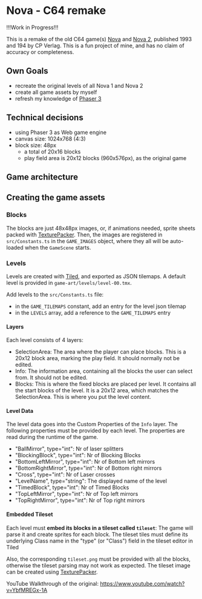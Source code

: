 # Nova - C64 remake

!!!Work in Progress!!!

This is a remake of the old C64 game(s) [Nova](https://www.lemon64.com/game/nova) and [Nova 2](https://www.lemon64.com/game/nova-2), published 1993 and 194 by CP Verlag. This is a
fun project of mine, and has no claim of accuracy or completeness.

## Own Goals

- recreate the original levels of all Nova 1 and Nova 2
- create all game assets by myself
- refresh my knowledge of [Phaser 3](https://phaser.io/)


## Technical decisions

- using Phaser 3 as Web game engine
- canvas size: 1024x768 (4:3)
- block size: 48px
	- a total of 20x16 blocks
	- play field area is 20x12 blocks (960x576px), as the original game

## Game architecture


## Creating the game assets

### Blocks

The blocks are just 48x48px images, or, if animations needed,
sprite sheets packed with [TexturePacker](https://www.codeandweb.com/texturepacker).
Then, the images are registered in `src/Constants.ts` in the `GAME_IMAGES` object, where they all will
be auto-loaded when the `GameScene` starts.

### Levels

Levels are created with [Tiled](https://www.mapeditor.org/), and exported as JSON tilemaps.
A default level is provided in `game-art/levels/level-00.tmx`.

Add levels to the `src/Constants.ts` file:

- in the `GAME_TILEMAPS` constant, add an entry for the level json tilemap
- in the `LEVELS` array, add a reference to the `GAME_TILEMAPS` entry

#### Layers

Each level consists of 4 layers:

- SelectionArea: The area where the player can place blocks. This is a 20x12 block area, marking the play field.
  It should normally not be edited.
- Info: The information area, containing all the blocks the user can select from. It should not be edited.
- Blocks: This is where the fixed blocks are placed per level. It contains all the start blocks of the level.
  It is a 20x12 area, which matches the SelectionArea. This is where you put the level content.

#### Level Data

The level data goes into the Custom Properties of the `Info` layer. The following properties must be
provided by each level. The properties are read during the runtime of the game.

- "BallMirror", type="int": Nr of laser splitters
- "BlockingBlock", type="int": Nr of Blocking Blocks
- "BottomLeftMirror", type="int": Nr of Bottom left mirrors
- "BottomRightMirror", type="int": Nr of Bottom right mirrors
- "Cross", type="int": Nr of Laser crosses
- "LevelName", type="string": The displayed name of the level
- "TimedBlock", type="int": Nr of Timed Blocks
- "TopLeftMirror", type="int": Nr of Top left mirrors
- "TopRightMirror", type="int": Nr of Top right mirrors

#### Embedded Tileset

Each level must **embed its blocks in a tileset called `tileset`**: The game will parse it and
create sprites for each block. The tileset tiles must define its underlying Class name in the
"type" (or "Class") field in the tileset editor in Tiled

Also, the corresponding `tileset.png` must be provided with all the blocks, otherwise the
tileset parsing may not work as expected. The tileset image can be created using [TexturePacker](https://www.codeandweb.com/texturepacker).


YouTube Walkthrough of the original:
https://www.youtube.com/watch?v=YbfMREGx-1A



